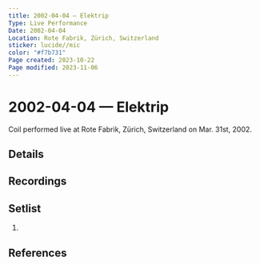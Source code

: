 ```yaml
---
title: 2002-04-04 — Elektrip
Type: Live Performance
Date: 2002-04-04
Location: Rote Fabrik, Zürich, Switzerland
sticker: lucide//mic
color: "#f7b731"
Page created: 2023-10-22
Page modified: 2023-11-06
---
```


# 2002-04-04 — Elektrip

Coil performed live at Rote Fabrik, Zürich, Switzerland on Mar. 31st, 2002.

## Details


## Recordings


## Setlist
1.

## References

[^1]: [Entry at Live Coil Archive]()
